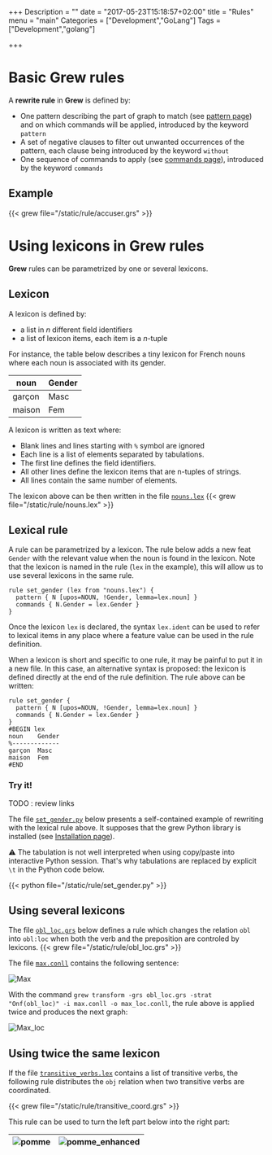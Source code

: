 +++
Description = ""
date = "2017-05-23T15:18:57+02:00"
title = "Rules"
menu = "main"
Categories = ["Development","GoLang"]
Tags = ["Development","golang"]

+++

# Basic Grew rules

A **rewrite rule** in **Grew** is defined by:

  * One pattern describing the part of graph to match (see [pattern page](../pattern)) and on which commands will be applied, introduced by the keyword `pattern`
  * A set of negative clauses to filter out unwanted occurrences of the pattern, each clause being introduced by the keyword `without`
  * One sequence of commands to apply (see [commands page](../commands)), introduced by the keyword `commands`

## Example

{{< grew file="/static/rule/accuser.grs" >}}

# Using lexicons in Grew rules

**Grew** rules can be parametrized by one or several lexicons.

## Lexicon
A lexicon is defined by:

  * a list in *n* different field identifiers
  * a list of lexicon items, each item is a *n*-tuple

For instance, the table below describes a tiny lexicon for French nouns where each noun is associated with its gender.

| noun   | Gender |
|--------|--------|
| garçon | Masc   |
| maison | Fem    |

A lexicon is written as text where:

 * Blank lines and lines starting with `%` symbol are ignored
 * Each line is a list of elements separated by tabulations.
 * The first line defines the field  identifiers.
 * All other lines define the lexicon items that are n-tuples of strings.
 * All lines contain the same number of elements.

The lexicon above can be then written in the file [`nouns.lex`](../rule/nouns.lex)
{{< grew file="/static/rule/nouns.lex" >}}

## Lexical rule

A rule can be parametrized by a lexicon.
The rule below adds a new feat `Gender` with the relevant value when the noun is found in the lexicon.
Note that the lexicon is named in the rule (`lex` in the example), this will allow us to use several lexicons in the same rule.

~~~grew
rule set_gender (lex from "nouns.lex") {
  pattern { N [upos=NOUN, !Gender, lemma=lex.noun] }
  commands { N.Gender = lex.Gender }
}
~~~

Once the lexicon `lex` is declared, the syntax `lex.ident` can be used to refer to lexical items in any place where a feature value can be used in the rule definition.

When a lexicon is short and specific to one rule, it may be painful to put it in a new file.
In this case, an alternative syntax is proposed: the lexicon is defined directly at the end of the rule definition.
The rule above can be written:

~~~grew
rule set_gender {
  pattern { N [upos=NOUN, !Gender, lemma=lex.noun] }
  commands { N.Gender = lex.Gender }
}
#BEGIN lex
noun	Gender
%-------------
garçon	Masc
maison	Fem
#END
~~~

### Try it!

TODO : review links

The file [`set_gender.py`](../rule/set_gender.py) below presents a self-contained example of rewriting with the lexical rule above.
It supposes that the grew Python library is installed (see [Installation page](../install)).

:warning: The tabulation is not well interpreted when using copy/paste into interactive Python session.
That's why tabulations are replaced by explicit `\t` in the Python code below.

{{< python file="/static/rule/set_gender.py" >}}

## Using several lexicons

The file [`obl_loc.grs`](../rule/obl_loc.grs) below defines a rule which changes the relation `obl` into `obl:loc` when both the verb and the preposition are controled by lexicons.
{{< grew file="/static/rule/obl_loc.grs" >}}

The file [`max.conll`](../rule/max.conll) contains the following sentence:

![Max](/rule/max.svg)

With the command `grew transform -grs obl_loc.grs -strat "Onf(obl_loc)" -i max.conll -o max_loc.conll`, the rule above is applied twice and produces the next graph:

![Max_loc](/rule/max_loc.svg)

## Using twice the same lexicon

If the file [`transitive_verbs.lex`](/rule/transitive_verbs.lex) contains a list of transitive verbs, the following rule distributes the `obj` relation when two transitive verbs are coordinated.

{{< grew file="/static/rule/transitive_coord.grs" >}}

This rule can be used to turn the left part below into the right part:

| ![pomme](/rule/pomme.svg) | ![pomme_enhanced](/rule/pomme_enhanced.svg) |
|:---:|:---:|



